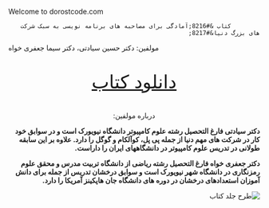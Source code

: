 Welcome to dorostcode.com 
<div dir="rtl" lang="fa-IR">
			
			کتاب &#8216;آمادگی برای مصاحبه های برنامه نویسی به سبک شرکت های بزرگ دنیا&#8217;
		
		
<p style="text-align:left">مولفین: دکتر حسین سیادتی، دکتر سیما جعفری خواه</p>

<p style="font-size:37px;text-align:center"><a href="https://github.com/farsialgorithm/algorithm-book-volume1/blob/master/programming%20interviews-H%20Siadati-S%20Jafarikhah.pdf"> دانلود کتاب</a></p>



<p style="text-align:center">درباره مولفین:</p>


<p><strong>دکتر سیادتی فارغ التحصیل رشته علوم کامپیوتر دانشگاه نیویورک است و در سوابق خود کار در شرکت های مهم دنیا از جمله پی پل، کوآلکام و گوگل را دارد. علاوه بر این سابقه طولانی در تدریس علوم کامپیوتر در دانشگاههای ایران را داراست.</strong></p>



<p><strong>دکتر جعفری خواه فارغ التحصیل رشته ریاضی از دانشگاه تربیت مدرس و محقق علوم رمزنگاری در دانشگاه شهر نیویورک است و سوابق درخشان تدریس از جمله برای دانش آموزان استعدادهای درخشان در دوره های دانشگاه جان هاپکینز آمریکا را دارد.</strong></p>



<p></p>



<img src="http://farsialgorithm.github.io/jeld.png" alt="طرح جلد کتاب" sizes="(max-width: 588px) 100vw, 588px"/>
</div>

